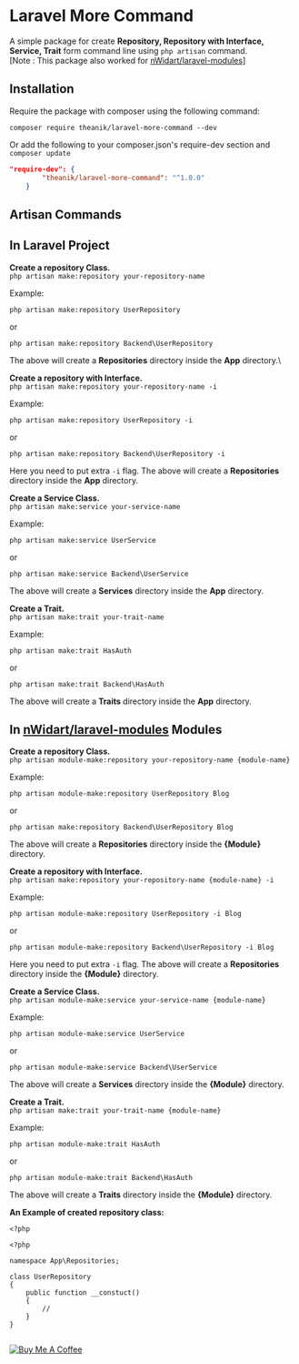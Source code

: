 
# Laravel More Command
A simple package for create __Repository, Repository with Interface, Service, Trait__ form command line using `php artisan` command.\
[Note : This package also worked for [nWidart/laravel-modules](https://github.com/nWidart/laravel-modules)]

## Installation
Require the package with composer using the following command:

```
composer require theanik/laravel-more-command --dev
```

Or add the following to your composer.json's require-dev section and `composer update`

```json
"require-dev": {
        "theanik/laravel-more-command": "^1.0.0"
    }
```
## Artisan Commands

## In Laravel Project

__Create a repository Class.__\
`php artisan make:repository your-repository-name`

Example:
```
php artisan make:repository UserRepository
```
or
```
php artisan make:repository Backend\UserRepository
```

The above will create a **Repositories** directory inside the **App** directory.\

__Create a repository with Interface.__\
`php artisan make:repository your-repository-name -i`

Example:
```
php artisan make:repository UserRepository -i
```
or
```
php artisan make:repository Backend\UserRepository -i
```
Here you need to put extra `-i` flag.
The above will create a **Repositories** directory inside the **App** directory.


__Create a Service Class.__\
`php artisan make:service your-service-name`

Example:
```
php artisan make:service UserService
```
or
```
php artisan make:service Backend\UserService
```
The above will create a **Services** directory inside the **App** directory.

__Create a Trait.__\
`php artisan make:trait your-trait-name`

Example:
```
php artisan make:trait HasAuth
```
or
```
php artisan make:trait Backend\HasAuth
```
The above will create a **Traits** directory inside the **App** directory.



## In [nWidart/laravel-modules](https://github.com/nWidart/laravel-modules) Modules

__Create a repository Class.__\
`php artisan module-make:repository your-repository-name {module-name}`

Example:
```
php artisan module-make:repository UserRepository Blog
```
or
```
php artisan make:repository Backend\UserRepository Blog
```

The above will create a **Repositories** directory inside the **{Module}** directory.

__Create a repository with Interface.__\
`php artisan make:repository your-repository-name {module-name} -i`

Example:
```
php artisan module-make:repository UserRepository -i Blog
```
or
```
php artisan module-make:repository Backend\UserRepository -i Blog
```
Here you need to put extra `-i` flag.
The above will create a **Repositories** directory inside the **{Module}** directory.


__Create a Service Class.__\
`php artisan module-make:service your-service-name {module-name}`

Example:
```
php artisan module-make:service UserService
```
or
```
php artisan module-make:service Backend\UserService
```
The above will create a **Services** directory inside the **{Module}** directory.

__Create a Trait.__\
`php artisan make:trait your-trait-name {module-name}`

Example:
```
php artisan module-make:trait HasAuth
```
or
```
php artisan module-make:trait Backend\HasAuth
```
The above will create a **Traits** directory inside the **{Module}** directory.



__An Example of created repository class:__

```
<?php

<?php

namespace App\Repositories;

class UserRepository
{
    public function __constuct()
    {
        //
    }
}


```

<a href="https://www.buymeacoffee.com/fMy8dmHGl" target="_blank"><img src="https://bmc-cdn.nyc3.digitaloceanspaces.com/BMC-button-images/custom_images/orange_img.png" alt="Buy Me A Coffee" style="height: auto !important;width: auto !important;" ></a>


